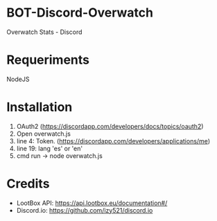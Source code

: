# BOT-Discord-Overwatch
Overwatch Stats - Discord

# Requeriments
NodeJS

# Installation
1) OAuth2 (https://discordapp.com/developers/docs/topics/oauth2)
2) Open overwatch.js
3) line 4: Token. (https://discordapp.com/developers/applications/me)
4) line 19: lang 'es' or 'en'
5) cmd run -> node overwatch.js

# Credits
- LootBox API: https://api.lootbox.eu/documentation#/
- Discord.io: https://github.com/izy521/discord.io



